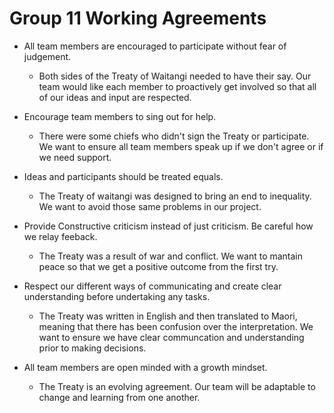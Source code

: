 # Group 11 Working Agreements #

- All team members are encouraged to participate without fear of judgement.
    - Both sides of the Treaty of Waitangi needed to have their say. Our team would like each member to proactively get involved so that all of our ideas and input are respected.


- Encourage team members to sing out for help.
    - There were some chiefs who didn't sign the Treaty or participate. We want to ensure all team members speak up if we don't agree or if we need support.


- Ideas and participants should be treated equals.
    - The Treaty of waitangi was designed to bring an end to inequality. We want to avoid those same problems in our project.


- Provide Constructive criticism instead of just criticism. Be careful how we relay feeback.
    - The Treaty was a result of war and conflict. We want to mantain peace so that we get a positive outcome from the first try.


- Respect our different ways of communicating and create clear understanding before undertaking any tasks.
    - The Treaty was written in English and then translated to Maori, meaning that there has been confusion over the interpretation. We want to ensure we have clear communcation and understanding prior to making decisions.


- All team members are open minded with a growth mindset.
    - The Treaty is an evolving agreement. Our team will be adaptable to change and learning from one another.